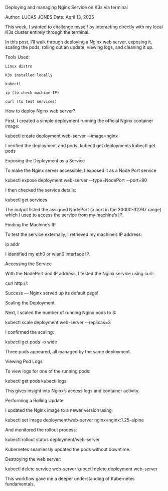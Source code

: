 Deploying and managing Nginx Service on K3s via terminal

Author: LUCAS JONES
Date: April 13, 2025

This week, I wanted to challenge myself by interacting directly with my local K3s cluster entirely through the terminal.

In this post, I’ll walk through deploying a Nginx web server, exposing it, scaling the pods, rolling out an update, viewing logs, and cleaning it up.

Tools Used:

    Linux distro

    K3s installed locally

    kubectl

    ip (to check machine IP)

    curl (to test services)

How to deploy Nginx web server? 

First, I created a simple deployment running the official Nginx container image:

kubectl create deployment web-server --image=nginx

I verified the deployment and pods:
kubectl get deployments
kubectl get pods

Exposing the Deployment as a Service

To make the Nginx server accessible, I exposed it as a Node Port service

kubectl expose deployment web-server --type=NodePort --port=80

I then checked the service details:

kubectl get services

The output listed the assigned NodePort (a port in the 30000-32767 range) which I used to access the service from my machine’s IP.

 Finding the Machine’s IP

To test the service externally, I retrieved my machine’s IP address:

ip addr

I identified my eth0 or wlan0 interface IP.

Accessing the Service

With the NodePort and IP address, I tested the Nginx service using curl:

curl http://<machine-ip>:<node-port>

Success — Nginx served up its default page!

Scaling the Deployment

Next, I scaled the number of running Nginx pods to 3:

kubectl scale deployment web-server --replicas=3

I confirmed the scaling:

kubectl get pods -o wide

Three pods appeared, all managed by the same deployment.

Viewing Pod Logs

To view logs for one of the running pods:

kubectl get pods
kubectl logs <pod-name>

This gives insight into Nginx’s access logs and container activity.

Performing a Rolling Update

I updated the Nginx image to a newer version using:

kubectl set image deployment/web-server nginx=nginx:1.25-alpine

And monitored the rollout process:

kubectl rollout status deployment/web-server

Kubernetes seamlessly updated the pods without downtime.

Destroying the web server:

kubectl delete service web-server
kubectl delete deployment web-server

This workflow gave me a deeper understanding of Kubernetes fundamentals.
